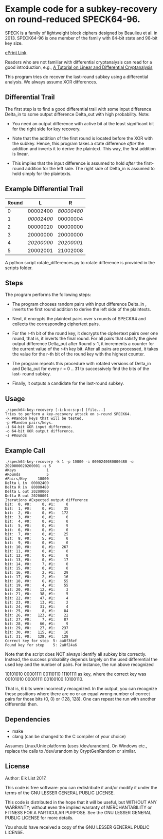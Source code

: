# Example code for a subkey-recovery on round-reduced SPECK64-96.

SPECK is a family of lightweight block ciphers designed by Beaulieu et al. in
2013. SPECK64-96 is one member of the family with 64-bit state and 96-bit key
size.

[ePrint Link](https://eprint.iacr.org/2013/404).

Readers who are not familiar with differential cryptanalysis can read for a 
good introduction, e.g.,
[A Tutorial on Linear and Differential Cryptanalysis](https://www.engr.mun.ca/~howard/PAPERS/ldc_tutorial.pdf)

This program tries do recover the last-round subkey using a differential
analysis. We always assume XOR differences.

## Differential Trail
The first step is to find a good differential trail with some input difference
Delta_in to some output difference Delta_out with high probability. Note:

- You need an output difference with active bit at the least significant bit for
  the right side for key recovery.

- Note that the addition of the first round is located before the XOR with the
  subkey. Hence, this program takes a state difference *after* the addition and
  inverts it to derive the plaintext. This way, the first addition is linear.

- This implies that the input difference is assumed to hold *after* the first-
  round addition for the left side. The right side of Delta_in is assumed to
  hold simply for the plaintexts.

## Example Differential Trail
| Round | L          | R          |
|-------|:----------:|:----------:|
|0      |  00002400  | *80000480* | (right part of Delta_in)
|1      | *00002400* |  00000004  | (left  part of Delta_in)
|2      |  00000020  |  00000000  |
|3      |  20000000  |  20000000  |
|4      | *20200000* | *20200001* | (left and right parts of Delta_out)
|5      |  20002001  |  21002008  |

A python script rotate_differences.py to rotate difference is provided in the
scripts folder.

## Steps
The program performs the following steps:

- The program chooses random pairs with input difference Delta_in ,
  inverts the first round addition to derive the left side of the plaintexts.

- Next, it encrypts the plaintext pairs over s rounds of SPECK64 and collects
  the corresponding ciphertext pairs.

- For the r-th bit of the round key, it decrypts the ciphertext pairs over one
  round, that is, it inverts the final round. For all pairs that satisfy the
  given output difference Delta_out after Round s-1, it increments a counter for
  the current value of the r-th key bit. After all pairs are processed, it takes
  the value for the r-th bit of the round key with the highest counter.

- The program repeats this procedure with rotated versions of Delta_in and
  Delta_out for every r = 0 .. 31 to successively find the bits of the last-
  round subkey.

- Finally, it outputs a candidate for the last-round subkey.

## Usage
```
./speck64-key-recovery [-i:k:o:s:p:] [file...]
Tries to perform a key-recovery attack on s-round SPECK64.
-k #Random keys that will be tested.
-p #Random pairs/keys.
-i 64-bit XOR input difference.
-o 64-bit XOR output difference.
-s #Rounds
``` 

## Example Call
``` 
./speck64-key-recovery -k 1 -p 10000 -i 0000240080000480 -o 2020000020200001 -s 5
#Keys              1
#Rounds            5
#Pairs/Key     10000
Delta L in  00002400
Delta R in  80000480
Delta L out 20200000
Delta R out 20200001
Iterations #Expected output difference
bit:  0, #0:     0, #1:     0
bit:  1, #0:     0, #1:    35
bit:  2, #0:     0, #1:   172
bit:  3, #0:     0, #1:     0
bit:  4, #0:     0, #1:     0
bit:  5, #0:     0, #1:     9
bit:  6, #0:     0, #1:     0
bit:  7, #0:     0, #1:    25
bit:  8, #0:     5, #1:     0
bit:  9, #0:     0, #1:     0
bit: 10, #0:     0, #1:   267
bit: 11, #0:     0, #1:     0
bit: 12, #0:     0, #1:     0
bit: 13, #0:     0, #1:    17
bit: 14, #0:     7, #1:     0
bit: 15, #0:     0, #1:     0
bit: 16, #0:     2, #1:    29
bit: 17, #0:     2, #1:    16
bit: 18, #0:     6, #1:    55
bit: 19, #0:     4, #1:    55
bit: 20, #0:    12, #1:     3
bit: 21, #0:    38, #1:     5
bit: 22, #0:    47, #1:     4
bit: 23, #0:    13, #1:     2
bit: 24, #0:    31, #1:     4
bit: 25, #0:     8, #1:    84
bit: 26, #0:   123, #1:    22
bit: 27, #0:     7, #1:    87
bit: 28, #0:    66, #1:     9
bit: 29, #0:    27, #1:   237
bit: 30, #0:   115, #1:    10
bit: 31, #0:   128, #1:   128
Correct key for step  5: aa0f36ef
Found key for step    5: 2a0f24a6
```

Note that the script does NOT always identify all subkey bits correctly.
Instead, the success probability depends largely on the used differential the
used key and the number of pairs. For instance, the run above recognized

10101010 00001111 00110110 11101111 as key, where the correct key was
00101010 00001111 00100100 10100110.

That is, 6 bits were incorrectly recognized. In the output, you can recognize
these positions where there are no or an equal wrong number of correct pairs for
those bits (0, 0) or (128, 128). One can repeat the run with another
differential then.

## Dependencies
- make
- clang (can be changed to the C compiler of your choice)

Assumes Linux/Unix platforms (uses /dev/urandom). On Windows etc., 
replace the calls to /dev/urandom by CryptGenRandom or similar.

## License
Author: Eik List 2017.

This code is free software: you can redistribute it and/or modify
it under the terms of the GNU LESSER GENERAL PUBLIC LICENSE.

This code is distributed in the hope that it will be useful,
but WITHOUT ANY WARRANTY; without even the implied warranty of
MERCHANTABILITY or FITNESS FOR A PARTICULAR PURPOSE.  See the
GNU LESSER GENERAL PUBLIC LICENSE for more details.

You should have received a copy of the GNU LESSER GENERAL PUBLIC LICENSE.
